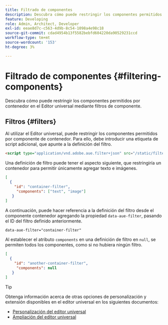 ```yaml
---
title: Filtrado de componentes
description: Descubra cómo puede restringir los componentes permitidos por contenedor en el Editor universal mediante filtros de componente.
feature: Developing
role: Admin, Architect, Developer
exl-id: eeae8d7c-c563-4d9b-8c54-1098a4e98c18
source-git-commit: cdad4954b13f5582bebfd604220da90529231ccd
workflow-type: tm+mt
source-wordcount: '153'
ht-degree: 3%

---
```


# Filtrado de componentes {#filtering-components}

Descubra cómo puede restringir los componentes permitidos por contenedor en el Editor universal mediante filtros de componente.

## Filtros {#filters}

Al utilizar el Editor universal, puede restringir los componentes permitidos por componente de contenedor. Para ello, debe introducir una etiqueta de script adicional, que apunte a la definición del filtro.

```html
<script type="application/vnd.adobe.aue.filter+json" src="/static/filter-definition.json"></script>
```

Una definición de filtro puede tener el aspecto siguiente, que restringiría un contenedor para permitir únicamente agregar texto e imágenes.

```json
[
  {
    "id": "container-filter",
     "components": ["text", "image"]
   }
]
```

A continuación, puede hacer referencia a la definición del filtro desde el componente contenedor agregando la propiedad `data-aue-filter`, pasando el ID del filtro definido anteriormente.

```html
data-aue-filter="container-filter"
```

Al establecer el atributo `components` en una definición de filtro en `null`, se permiten todos los componentes, como si no hubiera ningún filtro.

```json
[
  {
    "id": "another-container-filter",
     "components": null
   }
]
```

>[!TIP]
>
>Obtenga información acerca de otras opciones de personalización y extensión disponibles en el editor universal en los siguientes documentos:
>
>* [Personalización del editor universal](/help/implementing/universal-editor/customizing.md)
>* [Ampliación del editor universal](/help/implementing/universal-editor/extending.md)
